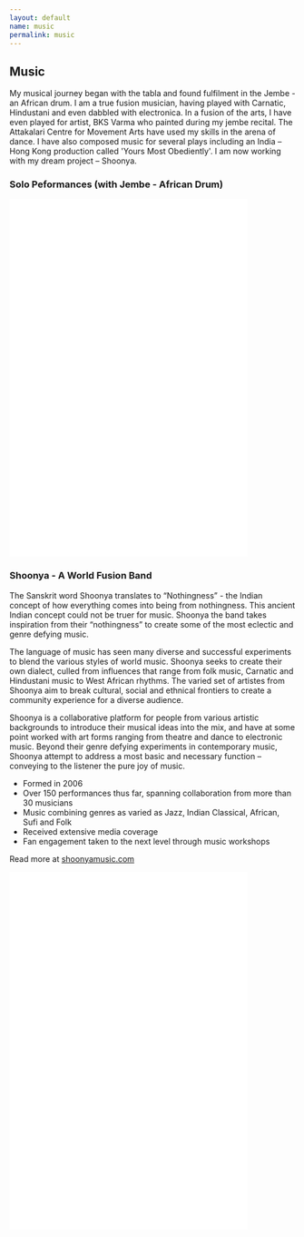 ```yaml
---
layout: default
name: music
permalink: music
---
```


## Music

My musical journey began with the tabla and found fulfilment in the Jembe - an African drum. I am a true fusion musician, having played with Carnatic, Hindustani and even dabbled with electronica. In a fusion of the arts, I have even played for artist, BKS Varma who painted during my jembe recital. The Attakalari Centre for Movement Arts have used my skills in the arena of dance. I have also composed music for several plays including an India – Hong Kong production called 'Yours Most Obediently'. I am now working with my dream project – Shoonya.

### Solo Peformances (with Jembe - African Drum)

<iframe width="420" height="315" src="//www.youtube.com/embed/-l-PwNyDwdU?rel=0" frameborder="0" allowfullscreen=""></iframe>
<iframe width="420" height="315" src="//www.youtube.com/embed/_2GNdpL9H7g?rel=0" frameborder="0" allowfullscreen=""></iframe>

### Shoonya - A World Fusion Band

The Sanskrit word Shoonya translates to “Nothingness” - the Indian concept of how everything comes into being from nothingness. This ancient Indian concept could not be truer for music. Shoonya the band takes inspiration from their “nothingness” to create some of the most eclectic and genre defying music.

The language of music has seen many diverse and successful experiments to blend the various styles of world music. Shoonya seeks to create their own dialect, culled from influences that range from folk music, Carnatic and Hindustani music to West African rhythms. The varied set of artistes from Shoonya aim to break cultural, social and ethnical frontiers to create a community experience for a diverse audience.

Shoonya is a collaborative platform for people from various artistic backgrounds to introduce their musical ideas into the mix, and have at some point worked with art forms ranging from theatre and dance to electronic music. Beyond their genre defying experiments in contemporary music, Shoonya attempt to address a most basic and necessary function – conveying to the listener the pure joy of music.

*   Formed in 2006
*   Over 150 performances thus far, spanning collaboration from more than 30 musicians
*   Music combining genres as varied as Jazz, Indian Classical, African, Sufi and Folk
*   Received extensive media coverage
*   Fan engagement taken to the next level through music workshops

Read more at [shoonyamusic.com](http://shoonyamusic.com)

<iframe width="420" height="315" src="//www.youtube.com/embed/MUEQVUR40Jc?rel=0" frameborder="0" allowfullscreen=""></iframe>
<iframe width="420" height="315" src="//www.youtube.com/embed/hRWhq2MLzo4?rel=0" frameborder="0" allowfullscreen=""></iframe>
